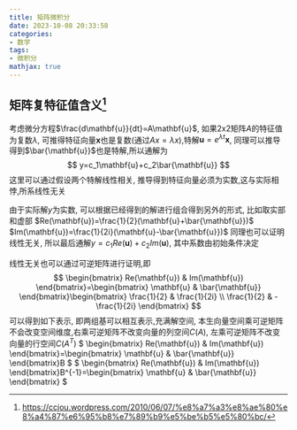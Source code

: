 ```yaml
---
title: 矩阵微积分
date: 2023-10-08 20:33:58
categories:
- 数学
tags:
- 微积分
mathjax: true
---
```


## 矩阵复特征值含义[^1]
考虑微分方程$\frac{d\mathbf{u}}{dt}=A\mathbf{u}$, 如果2x2矩阵$A$的特征值为复数$\lambda$, 可推得特征向量$\mathbf{x}$也是复数(通过$Ax=\lambda x$),特解$\mathbf{u}=e^{\lambda t}\mathbf{x}$, 同理可以推导得到$\bar{\mathbf{u}}$也是特解,所以通解为
$$
y=c_1\mathbf{u}+c_2\bar{\mathbf{u}}
$$
这里可以通过假设两个特解线性相关, 推导得到特征向量必须为实数,这与实际相悖,所系线性无关

由于实际解$y$为实数, 可以根据已经得到的解进行组合得到另外的形式, 比如取实部和虚部
$Re(\mathbf{u})=\frac{1}{2}(\mathbf{u}+\bar{\mathbf{u}})$
$Im(\mathbf{u})=\frac{1}{2i}(\mathbf{u}-\bar{\mathbf{u}})$
同理也可以证明线性无关, 所以最后通解$y=c_1Re(\mathbf{u})+c_2Im(\mathbf{u})$, 其中系数由初始条件决定

线性无关也可以通过可逆矩阵进行证明,即
$$
\begin{bmatrix}
Re(\mathbf{u})  & Im(\mathbf{u})
\end{bmatrix}=\begin{bmatrix}
\mathbf{u}  & \bar{\mathbf{u}}
\end{bmatrix}\begin{bmatrix}
\frac{1}{2}  & \frac{1}{2i} \\ 
\frac{1}{2}  & -\frac{1}{2i}
\end{bmatrix}
$$
可以得到如下表示, 即两组基可以相互表示,充满解空间, 本生向量空间乘可逆矩阵不会改变空间维度,右乘可逆矩阵不改变向量的列空间$C(A)$, 左乘可逆矩阵不改变向量的行空间$C(A^T)$
$
\begin{bmatrix}
Re(\mathbf{u})  & Im(\mathbf{u})
\end{bmatrix}=\begin{bmatrix}
\mathbf{u}  & \bar{\mathbf{u}}
\end{bmatrix}B
$
$
\begin{bmatrix}
Re(\mathbf{u})  & Im(\mathbf{u})
\end{bmatrix}B^{-1}=\begin{bmatrix}
\mathbf{u}  & \bar{\mathbf{u}}
\end{bmatrix}
$

[^1]: https://ccjou.wordpress.com/2010/06/07/%e8%a7%a3%e8%ae%80%e8%a4%87%e6%95%b8%e7%89%b9%e5%be%b5%e5%80%bc/

